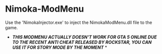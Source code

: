 # Nimoka-ModMenu

Use the 'NimokaInjector.exe' to inject the NimokaModMenu.dll file to the game.

* ***THIS MODMENU ACTUALLY DOESN'T WORK FOR GTA 5 ONLINE DUE TO THE RECENT ANTI CHEAT RELEASED BY ROCKSTAR, YOU CAN USE IT FOR STORY MODE BY THE MOMENT*** *
